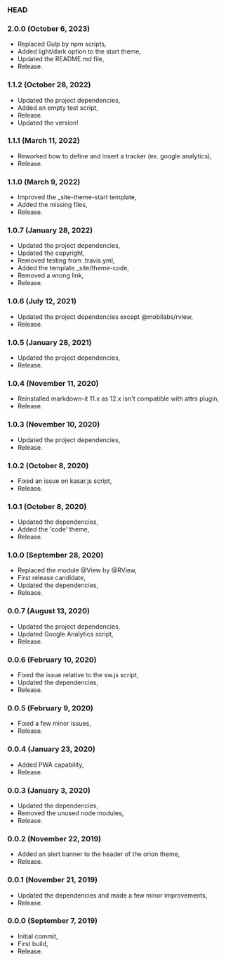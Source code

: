 ### HEAD

### 2.0.0 (October 6, 2023)

  * Replaced Gulp by npm scripts,
  * Added light/dark option to the start theme,
  * Updated the README.md file,
  * Release.


### 1.1.2 (October 28, 2022)

  * Updated the project dependencies,
  * Added an empty test script,
  * Release.
  * Updated the version!


### 1.1.1 (March 11, 2022)

  * Reworked how to define and insert a tracker (ex. google analytics),
  * Release.


### 1.1.0 (March 9, 2022)

  * Improved the _site-theme-start template,
  * Added the missing files,
  * Release.


### 1.0.7 (January 28, 2022)

  * Updated the project dependencies,
  * Updated the copyright,
  * Removed testing from .travis.yml,
  * Added the template _site/theme-code,
  * Removed a wrong link,
  * Release.


### 1.0.6 (July 12, 2021)

  * Updated the project dependencies except @mobilabs/rview,
  * Release.


### 1.0.5 (January 28, 2021)

  * Updated the project dependencies,
  * Release.


### 1.0.4 (November 11, 2020)

  * Reinstalled markdown-it 11.x as 12.x isn't compatible with attrs plugin,
  * Release.


### 1.0.3 (November 10, 2020)

  * Updated the project dependencies,
  * Release.


### 1.0.2 (October 8, 2020)

  * Fixed an issue on kasar.js script,
  * Release.


### 1.0.1 (October 8, 2020)

  * Updated the dependencies,
  * Added the 'code' theme,
  * Release.


### 1.0.0 (September 28, 2020)

  * Replaced the module @View by @RView,
  * First release candidate,
  * Updated the dependencies,
  * Release.


### 0.0.7 (August 13, 2020)

  * Updated the project dependencies,
  * Updated Google Analytics script,
  * Release.


### 0.0.6 (February 10, 2020)

  * Fixed the issue relative to the sw.js script,
  * Updated the dependencies,
  * Release.


### 0.0.5 (February 9, 2020)

  * Fixed a few minor issues,
  * Release.


### 0.0.4 (January 23, 2020)

  * Added PWA capability,
  * Release.


### 0.0.3 (January 3, 2020)

  * Updated the dependencies,
  * Removed the unused node modules,
  * Release.


### 0.0.2 (November 22, 2019)

  * Added an alert banner to the header of the orion theme,
  * Release.


### 0.0.1 (November 21, 2019)

  * Updated the dependencies and made a few minor improvements,
  * Release.


### 0.0.0 (September 7, 2019)

  * Initial commit,
  * First build,
  * Release.
